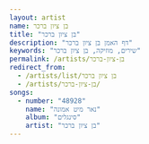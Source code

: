 ```yaml
---
layout: artist
name: בן ציון ברכר
title: "בן ציון ברכר"
description: "דף האמן בן ציון ברכר"
keywords: "שירים, מוזיקה, בן ציון ברכר"
permalink: /artists/בן-ציון-ברכר
redirect_from:
  - /artists/list/בן ציון ברכר
  - /artists/בן-ציון-ברכר/
songs:
  - number: "48928"
    name: "נאר מיט אמונה"
    album: "סינגלים"
    artist: "בן ציון ברכר"
---
```

